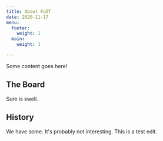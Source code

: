```yaml
---
title: About FoDT
date: 2020-11-17
menu:
  footer:
    weight: 1
  main:
    weight: 1

---
```

Some content goes here!

## The Board

Sure is swell.

## History

We have some. It's probably not interesting. This is a test edit.